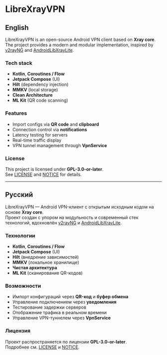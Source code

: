 # LibreXrayVPN

## English
LibreXrayVPN is an open-source Android VPN client based on **Xray core**.  
The project provides a modern and modular implementation, inspired by [v2rayNG](https://github.com/2dust/v2rayNG) and [AndroidLibXrayLite](https://github.com/2dust/AndroidLibXrayLite).

### Tech stack
- **Kotlin**, **Coroutines / Flow**
- **Jetpack Compose** (UI)
- **Hilt** (dependency injection)
- **MMKV** (local storage)
- **Clean Architecture**
- **ML Kit** (QR code scanning)

### Features
- Import configs via **QR code** and **clipboard**
- Connection control via **notifications**
- Latency testing for servers
- Real-time traffic display
- VPN tunnel management through **VpnService**

### License
This project is licensed under **GPL-3.0-or-later**.  
See [LICENSE](LICENSE) and [NOTICE](NOTICE) for details.

---

## Русский
LibreXrayVPN — Android VPN-клиент с открытым исходным кодом на основе **Xray core**.  
Проект создан с упором на модульность и современный стек технологий, вдохновлён [v2rayNG](https://github.com/2dust/v2rayNG) и [AndroidLibXrayLite](https://github.com/2dust/AndroidLibXrayLite).

### Технологии
- **Kotlin**, **Coroutines / Flow**
- **Jetpack Compose** (UI)
- **Hilt** (внедрение зависимостей)
- **MMKV** (локальное хранилище)
- **Чистая архитектура**
- **ML Kit** (сканирование QR-кодов)

### Возможности
- Импорт конфигураций через **QR-код** и **буфер обмена**
- Управление подключением через **уведомления**
- Тестирование задержки серверов
- Отображение трафика в реальном времени
- Управление VPN-туннелем через **VpnService**

### Лицензия
Проект распространяется по лицензии **GPL-3.0-or-later**.  
Подробнее см. [LICENSE](LICENSE) и [NOTICE](NOTICE).
